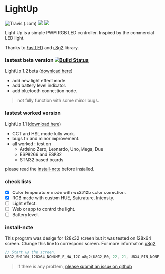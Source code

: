 # LightUp
<img alt="Travis (.com)" src="https://img.shields.io/travis/com/TanPitch/Light-Up?style=for-the-badge"> <img src="https://img.shields.io/badge/Lines%20Of%20Code-308-brightgreen?style=for-the-badge"> <img src="https://img.shields.io/github/v/release/TanPitch/Light-Up?style=for-the-badge">

Light Up is a simple PWM RGB LED controller.
Inspired by the commercial LED light.

Thanks to [FastLED](https://github.com/FastLED/FastLED) and [u8g2](https://github.com/olikraus/u8g2) library.

### lastest beta version [![Build Status](https://travis-ci.org/TanPitch/Light-Up.svg?branch=Beta)](https://travis-ci.org/TanPitch/Light-Up)

LightUp 1.2 beta ([download here](https://github.com/TanPitch/Light-Up/tree/Beta))
* add new light effect mode.
* add battery level indicator.
* add bluetooth connection node.
> not fully function with some minor bugs.

### lastest worked version
LightUp 1.1 ([download here](https://github.com/TanPitch/Light-Up/releases/tag/1.1))
* CCT and HSL mode fully work.
* bugs fix and minor improvement.
* all worked : test on
  * Arduino Zero, Leonardo, Uno, Mega, Due
  * ESP8266 and ESP32
  * STM32 based boards

please read the [install-note](###install-note) before installed.

### check lists

- [x] Color temperature mode with ws2812b color correction.
- [x] RGB mode with custom HUE, Saturature, Intensity.
- [ ] Light effect.
- [ ] Web or app to control the light.
- [ ] Battery level.

### install-note
This program was design for 128x32 screen but it was tested on 128x64 screen.
Change this line to correspond screen.
For more information [u8g2](https://github.com/olikraus/u8g2)

```C
// Start up the screen.
U8G2_SH1106_128X64_NONAME_F_HW_I2C u8g2(U8G2_R0, 22, 21, U8X8_PIN_NONE);
```

 > If there is any problem, [please submit an issue on github](https://help.github.com/en/articles/creating-an-issue)
